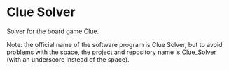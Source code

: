 # Clue Solver

Solver for the board game Clue.

Note: the official name of the software program is Clue Solver, but to avoid problems with the space, the project and repository name is Clue_Solver (with an underscore instead of the space).
